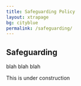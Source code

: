 ```yaml
---
title: Safeguarding Policy
layout: xtrapage
bg: cityblue
permalink: /safeguarding/
---
```


## Safeguarding

blah blah blah

This is under construction
